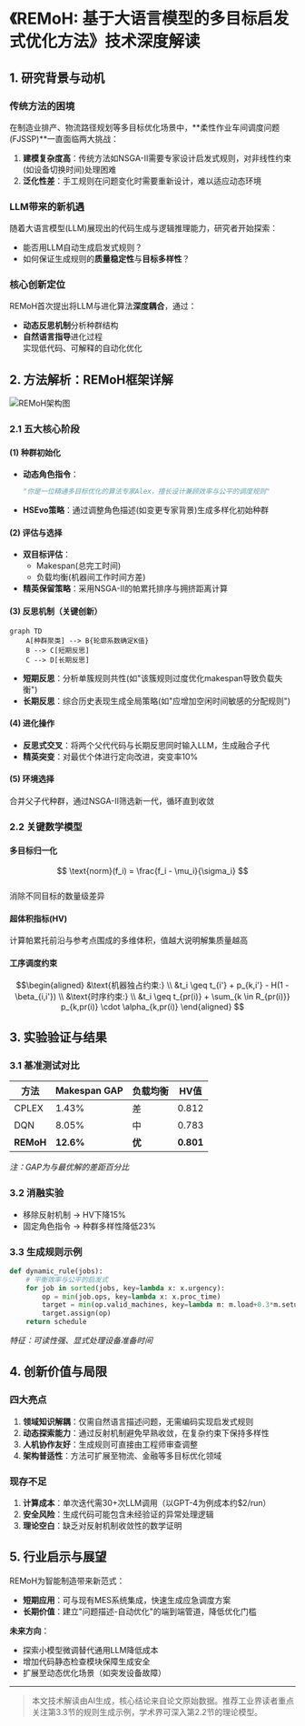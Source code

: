 # 《REMoH: 基于大语言模型的多目标启发式优化方法》技术深度解读  

## 1. 研究背景与动机  
### 传统方法的困境  
在制造业排产、物流路径规划等多目标优化场景中，**柔性作业车间调度问题(FJSSP)**一直面临两大挑战：  
1. **建模复杂度高**：传统方法如NSGA-II需要专家设计启发式规则，对非线性约束(如设备切换时间)处理困难  
2. **泛化性差**：手工规则在问题变化时需要重新设计，难以适应动态环境  

### LLM带来的新机遇  
随着大语言模型(LLM)展现出的代码生成与逻辑推理能力，研究者开始探索：  
- 能否用LLM自动生成启发式规则？  
- 如何保证生成规则的**质量稳定性**与**目标多样性**？  

### 核心创新定位  
REMoH首次提出将LLM与进化算法**深度耦合**，通过：  
- **动态反思机制**分析种群结构  
- **自然语言指导**进化过程  
实现低代码、可解释的自动化优化  

## 2. 方法解析：REMoH框架详解  
![REMoH架构图](_page_3_Figure_2.jpeg)  

### 2.1 五大核心阶段  
#### (1) 种群初始化  
- **动态角色指令**：  
  ```python  
  "你是一位精通多目标优化的算法专家Alex，擅长设计兼顾效率与公平的调度规则"  
  ```  
- **HSEvo策略**：通过调整角色描述(如变更专家背景)生成多样化初始种群  

#### (2) 评估与选择  
- **双目标评估**：  
  - Makespan(总完工时间)  
  - 负载均衡(机器间工作时间方差)  
- **精英保留策略**：采用NSGA-II的帕累托排序与拥挤距离计算  

#### (3) 反思机制（关键创新）  
```mermaid  
graph TD  
    A[种群聚类] --> B{轮廓系数确定K值}  
    B --> C[短期反思]  
    C --> D[长期反思]  
```  
- **短期反思**：分析单簇规则共性(如"该簇规则过度优化makespan导致负载失衡")  
- **长期反思**：综合历史表现生成全局策略(如"应增加空闲时间敏感的分配规则")  

#### (4) 进化操作  
- **反思式交叉**：将两个父代代码与长期反思同时输入LLM，生成融合子代  
- **精英突变**：对最优个体进行定向改进，突变率10%  

#### (5) 环境选择  
合并父子代种群，通过NSGA-II筛选新一代，循环直到收敛  

### 2.2 关键数学模型  
#### 多目标归一化  
$$  
\text{norm}(f_i) = \frac{f_i - \mu_i}{\sigma_i}  
$$  
消除不同目标的数量级差异  

#### 超体积指标(HV)  
计算帕累托前沿与参考点围成的多维体积，值越大说明解集质量越高  

#### 工序调度约束  
```math  
\begin{aligned}  
&\text{机器独占约束:} \\  
&t_i \geq t_{i'} + p_{k,i'} - H(1 - \beta_{i,i'}) \\  
&\text{时序约束:} \\  
&t_i \geq t_{pr(i)} + \sum_{k \in R_{pr(i)}} p_{k,pr(i)} \cdot \alpha_{k,pr(i)}  
\end{aligned}  
```  

## 3. 实验验证与结果  
### 3.1 基准测试对比  
| 方法       | Makespan GAP | 负载均衡 | HV值   |  
|------------|--------------|----------|--------|  
| CPLEX      | 1.43%        | 差       | 0.812  |  
| DQN        | 8.05%        | 中       | 0.783  |  
| **REMoH**  | **12.6%**    | **优**   | **0.801** |  

*注：GAP为与最优解的差距百分比*

### 3.2 消融实验  
- 移除反射机制 → HV下降15%  
- 固定角色指令 → 种群多样性降低23%  

### 3.3 生成规则示例  
```python  
def dynamic_rule(jobs):  
    # 平衡效率与公平的启发式  
    for job in sorted(jobs, key=lambda x: x.urgency):  
        op = min(job.ops, key=lambda x: x.proc_time)  
        target = min(op.valid_machines, key=lambda m: m.load+0.3*m.setup_time)  
        target.assign(op)  
    return schedule  
```  
*特征：可读性强、显式处理设备准备时间*

## 4. 创新价值与局限  
### 四大亮点  
1. **领域知识解耦**：仅需自然语言描述问题，无需编码实现启发式规则  
2. **动态探索能力**：通过反射机制避免早熟收敛，在复杂约束下保持多样性  
3. **人机协作友好**：生成规则可直接由工程师审查调整  
4. **架构普适性**：方法可扩展至物流、金融等多目标优化领域  

### 现存不足  
1. **计算成本**：单次迭代需30+次LLM调用（以GPT-4为例成本约$2/run）  
2. **安全风险**：生成代码可能包含未经验证的异常处理逻辑  
3. **理论空白**：缺乏对反射机制收敛性的数学证明  

## 5. 行业启示与展望  
REMoH为智能制造带来新范式：  
- **短期应用**：可与现有MES系统集成，快速生成应急调度方案  
- **长期价值**：建立"问题描述-自动优化"的端到端管道，降低优化门槛  

**未来方向**：  
- 探索小模型微调替代通用LLM降低成本  
- 增加代码静态检查模块保障生成安全  
- 扩展至动态优化场景（如突发设备故障）  

---

> 本文技术解读由AI生成，核心结论来自论文原始数据。推荐工业界读者重点关注第3.3节的规则生成示例，学术界可深入第2.2节的理论模型。